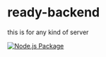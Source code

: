 # ready-backend
this is for any kind of server

[![Node.js Package](https://github.com/hasanshahriar32/ready-backend/actions/workflows/npm-publish.yml/badge.svg)](https://github.com/hasanshahriar32/ready-backend/actions/workflows/npm-publish.yml)
